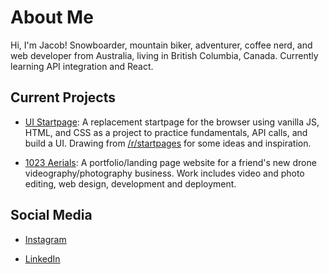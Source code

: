 # About Me

Hi, I'm Jacob! Snowboarder, mountain biker, adventurer, coffee nerd, and web developer from Australia, living in British Columbia, Canada. Currently learning API integration and React.

## Current Projects

 - [UI Startpage](https://github.com/PullRequestTimeout/ui-startpage): A replacement startpage for the browser using vanilla JS, HTML, and CSS as a project to practice fundamentals, API calls, and build a UI. Drawing from [/r/startpages](https://www.reddit.com/r/startpages/) for some ideas and inspiration.

 - [1023 Aerials](https://github.com/PullRequestTimeout/1023-aerials-master): A portfolio/landing page website for a friend's new drone videography/photography business. Work includes video and photo editing, web design, development and deployment.

## Social Media

 - [Instagram](https://www.instagram.com/caffeinatejake)

 - [LinkedIn]()